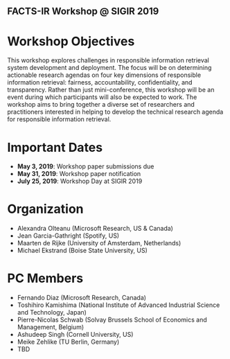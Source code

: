 ## FACTS-IR Workshop @ SIGIR 2019

# Workshop Objectives
This workshop explores challenges in responsible information retrieval system development and deployment. The focus will be on determining actionable research agendas on four key dimensions of responsible information retrieval: fairness, accountability, confidentiality, and transparency. Rather than just mini-conference, this workshop will be an event during which participants will also be expected to work.  The workshop aims to bring together a diverse set of researchers and practitioners interested in helping to develop the technical research agenda for responsible information retrieval.

# Important Dates
* **May 3, 2019**:     Workshop paper submissions due
* **May 31, 2019**:    Workshop paper notification
* **July 25, 2019**:   Workshop Day at SIGIR 2019


# Organization 
* Alexandra Olteanu (Microsoft Research, US & Canada)
* Jean Garcia-Gathright (Spotify, US)
* Maarten de Rijke (University of Amsterdam, Netherlands)
* Michael Ekstrand (Boise State University, US)

# PC Members
* Fernando Diaz (Microsoft Research, Canada)
* Toshihiro Kamishima (National Institute of Advanced Industrial Science and Technology, Japan)
* Pierre-Nicolas Schwab (Solvay Brussels School of Economics and Management, Belgium)
* Ashudeep Singh (Cornell University, US)
* Meike Zehlike (TU Berlin, Germany)
* TBD
